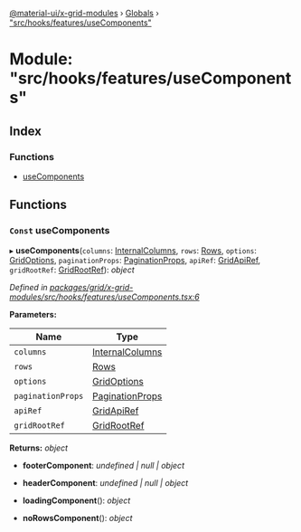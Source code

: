 [@material-ui/x-grid-modules](../README.md) › [Globals](../globals.md) › ["src/hooks/features/useComponents"](_src_hooks_features_usecomponents_.md)

# Module: "src/hooks/features/useComponents"

## Index

### Functions

* [useComponents](_src_hooks_features_usecomponents_.md#const-usecomponents)

## Functions

### `Const` useComponents

▸ **useComponents**(`columns`: [InternalColumns](../interfaces/_src_models_coldef_coldef_.internalcolumns.md), `rows`: [Rows](_src_models_rows_.md#rows), `options`: [GridOptions](../interfaces/_src_models_gridoptions_.gridoptions.md), `paginationProps`: [PaginationProps](../interfaces/_src_hooks_features_usepagination_.paginationprops.md), `apiRef`: [GridApiRef](_src_models_gridapiref_.md#gridapiref), `gridRootRef`: [GridRootRef](_src_models_gridapiref_.md#gridrootref)): *object*

*Defined in [packages/grid/x-grid-modules/src/hooks/features/useComponents.tsx:6](https://github.com/mui-org/material-ui-x/blob/02342a6/packages/grid/x-grid-modules/src/hooks/features/useComponents.tsx#L6)*

**Parameters:**

Name | Type |
------ | ------ |
`columns` | [InternalColumns](../interfaces/_src_models_coldef_coldef_.internalcolumns.md) |
`rows` | [Rows](_src_models_rows_.md#rows) |
`options` | [GridOptions](../interfaces/_src_models_gridoptions_.gridoptions.md) |
`paginationProps` | [PaginationProps](../interfaces/_src_hooks_features_usepagination_.paginationprops.md) |
`apiRef` | [GridApiRef](_src_models_gridapiref_.md#gridapiref) |
`gridRootRef` | [GridRootRef](_src_models_gridapiref_.md#gridrootref) |

**Returns:** *object*

* **footerComponent**: *undefined | null | object*

* **headerComponent**: *undefined | null | object*

* **loadingComponent**(): *object*

* **noRowsComponent**(): *object*
